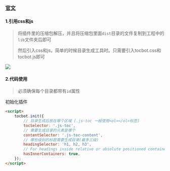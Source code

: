 ### [官文](http://tscanlin.github.io/tocbot/)

#### 1.引用css和js

> 将插件里的压缩包解压，并且将压缩包里面`dist`目录的文件复制到工程中的`lib`文件夹后即可
>
> 然后引入css和js，简单的时候目录生成工具时。只需要引入tocbot.css和tocbot.js即可

![](D:\environment\note\static\image\image-20201103164409840.png)

#### 2.代码使用

> 必须确保每个目录都带有`id`属性

初始化插件

```html
<script>
    tocbot.init({
        // 目录生成后放在哪个区域 [.js-toc 一般使用<ol></ol>标签]
        tocSelector: '.js-toc',
        // 需要生成目录的元素是哪个
        contentSelector: '.js-toc-content',
        // 哪些级别的标题需要生成目录(最多三级)
        headingSelector: 'h1, h2, h3',
        // For headings inside relative or absolute positioned containers within content.
        hasInnerContainers: true,
    });
</script>
```

